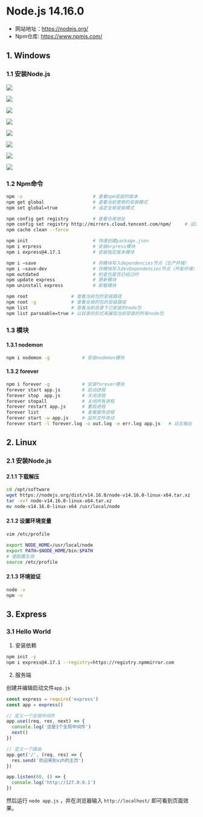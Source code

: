 
#  Node.js 14.16.0

- 网站地址：https://nodejs.org/
- Npm仓库: https://www.npmjs.com/

## 1. Windows

### 1.1 安装Node.js

![](../../assets/_images/deploy/node/1.png)

![](../../assets/_images/deploy/node/2.png)

![](../../assets/_images/deploy/node/3.png)

![](../../assets/_images/deploy/node/4.png)

![](../../assets/_images/deploy/node/5.png)

![](../../assets/_images/deploy/node/6.png)

![](../../assets/_images/deploy/node/7.png)

![](../../assets/_images/deploy/node/8.png)


### 1.2 Npm命令

```bash
npm -v                          # 查看npm安装的版本
npm get global                  # 查看当前使用的安装模式
npm set global=true             # 设定全局安装模式

npm config get registry         # 查看仓库地址
npm config set registry http://mirrors.cloud.tencent.com/npm/     # 设定全局仓库地址
npm cache clean --force

npm init                        # 快速创建package.json
npm i erpress                   # 安装erpress模块
npm i express@4.17.1            # 安装指定版本模块

npm i –save                     # 将模块写入dependencies节点（生产环境）
npm i –save-dev                 # 将模块写入devDependencies节点（开发环境）
npm outdated                    # 检查包是否已经过时
npm update express              # 更新模块
npm uninstall express           # 卸载模块

npm root                # 查看当前包的安装路径
npm root -g             # 查看全局的包的安装路径
npm list                # 查看当前目录下已安装的node包
npm list parseable=true # 以目录的形式来展现当前安装的所有node包
```

### 1.3 模块

#### 1.3.1 nodemon

```bash
npm i nodemon -g            # 安装nodemon模块
```

#### 1.3.2 forever

```bash
npm i forever -g            # 安装forever模块
forever start app.js        # 启动进程
forever stop  app.js        # 关闭进程
forever stopall             # 关闭所有进程
forever restart app.js      # 重启进程
forever list                # 查看服务进程
forever start -w app.js     # 监听文件改动
forever start -l forever.log -o out.log -e err.log app.js   # 日志输出
```

## 2. Linux

### 2.1 安装Node.js

#### 2.1.1 下载解压

```bash
cd /opt/software
wget https://nodejs.org/dist/v14.16.0/node-v14.16.0-linux-x64.tar.xz
tar -xvf node-v14.16.0-linux-x64.tar.xz
mv node-v14.16.0-linux-x64 /usr/local/node
```

#### 2.1.2 设置环境变量

```bash
vim /etc/profile
```

```bash
export NODE_HOME=/usr/local/node
export PATH=$NODE_HOME/bin:$PATH
# 使配置生效
source /etc/profile     
```

#### 2.1.3 环境验证

```bash
node -v
npm -v
```

## 3. Express

### 3.1 Hello World

1. 安装依赖

```bash
npm init -y
npm i express@4.17.1 --registry=https://registry.npmmirror.com
```

2. 服务端

创建并编辑启动文件`app.js`

```js
const express = require('express')
const app = express()

// 定义一个全局中间件
app.use((req, res, next) => {
  console.log('这是1个全局中间件')
  next()
})

// 定义一个路由
app.get('/', (req, res) => {
  res.send('欢迎来到xzh的主页')
})

app.listen(80, () => {
  console.log('http://127.0.0.1')
})
```

然后运行 `node app.js` ，并在浏览器输入 `http://localhost/` 即可看到页面效果。